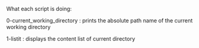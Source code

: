 What each script is doing:

0-current_working_directory :  prints the absolute path name of the current working directory

1-listit : displays the content list of current directory
